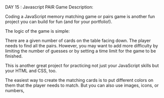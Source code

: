 DAY 15 : Javascript PAIR Game
Description:

Coding a JavaScript memory matching game or pairs game is another fun project you can build for fun (and for your portfolio!).

The logic of the game is simple:

There are a given number of cards on the table facing down.
The player needs to find all the pairs.
However, you may want to add more difficulty by limiting the number of guesses or by setting a time limit for the game to be finished.

This is another great project for practicing not just your JavaScript skills but your HTML and CSS, too.

The easiest way to create the matching cards is to put different colors on them that the player needs to match. But you can also use images, icons, or numbers,